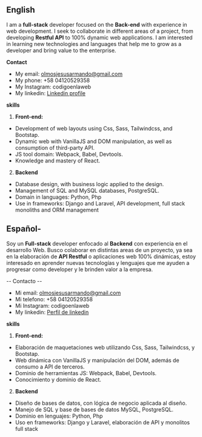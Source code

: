 ## English

I am a **full-stack** developer focused on the **Back-end**  with experience in web development. I seek to collaborate in different areas of a project, from developing **Restful API** to 100% dynamic web applications. I am interested in learning new technologies and languages that help me to grow as a developer and bring value to the enterprise.

**Contact**

 - My email: olmosjesusarmando@gmail.com
 - My phone: +58 04120529358
 - My Instagram: codigoenlaweb
 - My linkedin: [Linkedin profile](https://www.linkedin.com/in/jesus-armando-olmos-codeenlaweb/)

**skills**

 1. **Front-end:**

- Development of web layouts using Css, Sass, Tailwindcss, and Bootstap.
- Dynamic web with VanillaJS and DOM manipulation, as well as consumption of third-party API.
- JS tool domain: Webpack, Babel, Devtools.
- Knowledge and mastery of React.
2. **Backend**
- Database design, with business logic applied to the design.
- Management of SQL and MySQL databases, PostgreSQL.
- Domain in languages: Python, Php
- Use in frameworks: Django and Laravel, API development, full stack monoliths and ORM management

## Español-

Soy un **Full-stack** developer enfocado al **Backend** con experiencia en el desarrollo Web. Busco colaborar en distintas areas de un proyecto, ya sea en la elaboración de **API Restful** o aplicaciones web 100% dinámicas, estoy interesado en aprender nuevas tecnologías y lenguajes que me ayuden a progresar como developer y le brinden valor a la empresa.

-- Contacto --
- Mi email: olmosjesusarmando@gmail.com
- Mi telefono: +58 04120529358
- Mi Instagram: codigoenlaweb
- My linkedin: [Perfil de linkedin](https://www.linkedin.com/in/jesus-armando-olmos-codeenlaweb/)

**skills**
 1. **Front-end:**
- Elaboración de maquetaciones web utilizando Css, Sass, Tailwindcss, y Bootstap.
- Web dinámica con VanillaJS y manipulación del DOM, además de consumo a API de terceros.
- Dominio de herramientas JS: Webpack, Babel, Devtools.
- Conocimiento y dominio de React.
2. **Backend**
- Diseño de bases de datos, con lógica de negocio aplicada al diseño.
- Manejo de SQL y base de bases de datos MySQL, PostgreSQL.
- Dominio en lenguajes: Python, Php
- Uso en frameworks: Django y Laravel, elaboración de API y monolitos full stack

